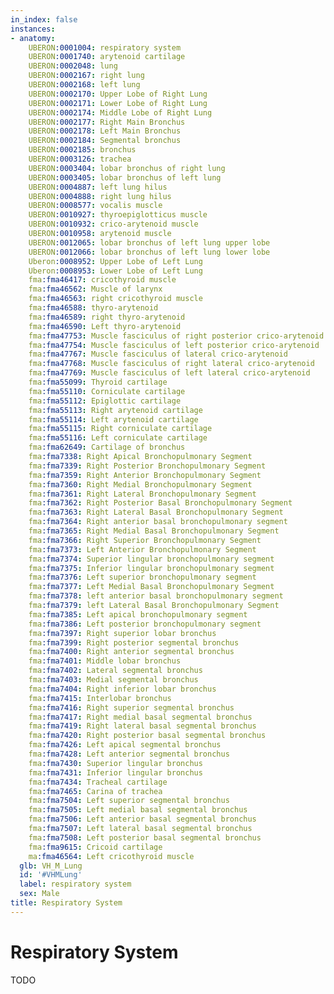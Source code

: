 ```yaml
---
in_index: false
instances:
- anatomy:
    UBERON:0001004: respiratory system
    UBERON:0001740: arytenoid cartilage
    UBERON:0002048: lung
    UBERON:0002167: right lung
    UBERON:0002168: left lung
    UBERON:0002170: Upper Lobe of Right Lung
    UBERON:0002171: Lower Lobe of Right Lung
    UBERON:0002174: Middle Lobe of Right Lung
    UBERON:0002177: Right Main Bronchus
    UBERON:0002178: Left Main Bronchus
    UBERON:0002184: Segmental bronchus
    UBERON:0002185: bronchus
    UBERON:0003126: trachea
    UBERON:0003404: lobar bronchus of right lung
    UBERON:0003405: lobar bronchus of left lung
    UBERON:0004887: left lung hilus
    UBERON:0004888: right lung hilus
    UBERON:0008577: vocalis muscle
    UBERON:0010927: thyroepiglotticus muscle
    UBERON:0010932: crico-arytenoid muscle
    UBERON:0010958: arytenoid muscle
    UBERON:0012065: lobar bronchus of left lung upper lobe
    UBERON:0012066: lobar bronchus of left lung lower lobe
    Uberon:0008952: Upper Lobe of Left Lung
    Uberon:0008953: Lower Lobe of Left Lung
    fma:fma46417: cricothyroid muscle
    fma:fma46562: Muscle of larynx
    fma:fma46563: right cricothyroid muscle
    fma:fma46588: thyro-arytenoid
    fma:fma46589: right thyro-arytenoid
    fma:fma46590: Left thyro-arytenoid
    fma:fma47753: Muscle fasciculus of right posterior crico-arytenoid
    fma:fma47754: Muscle fasciculus of left posterior crico-arytenoid
    fma:fma47767: Muscle fasciculus of lateral crico-arytenoid
    fma:fma47768: Muscle fasciculus of right lateral crico-arytenoid
    fma:fma47769: Muscle fasciculus of left lateral crico-arytenoid
    fma:fma55099: Thyroid cartilage
    fma:fma55110: Corniculate cartilage
    fma:fma55112: Epiglottic cartilage
    fma:fma55113: Right arytenoid cartilage
    fma:fma55114: Left arytenoid cartilage
    fma:fma55115: Right corniculate cartilage
    fma:fma55116: Left corniculate cartilage
    fma:fma62649: Cartilage of bronchus
    fma:fma7338: Right Apical Bronchopulmonary Segment
    fma:fma7339: Right Posterior Bronchopulmonary Segment
    fma:fma7359: Right Anterior Bronchopulmonary Segment
    fma:fma7360: Right Medial Bronchopulmonary Segment
    fma:fma7361: Right Lateral Bronchopulmonary Segment
    fma:fma7362: Right Posterior Basal Bronchopulmonary Segment
    fma:fma7363: Right Lateral Basal Bronchopulmonary Segment
    fma:fma7364: Right anterior basal bronchopulmonary segment
    fma:fma7365: Right Medial Basal Bronchopulmonary Segment
    fma:fma7366: Right Superior Bronchopulmonary Segment
    fma:fma7373: Left Anterior Bronchopulmonary Segment
    fma:fma7374: Superior lingular bronchopulmonary segment
    fma:fma7375: Inferior lingular bronchopulmonary segment
    fma:fma7376: Left superior bronchopulmonary segment
    fma:fma7377: Left Medial Basal Bronchopulmonary Segment
    fma:fma7378: left anterior basal bronchopulmonary segment
    fma:fma7379: left Lateral Basal Bronchopulmonary Segment
    fma:fma7385: Left apical bronchopulmonary segment
    fma:fma7386: Left posterior bronchopulmonary segment
    fma:fma7397: Right superior lobar bronchus
    fma:fma7399: Right posterior segmental bronchus
    fma:fma7400: Right anterior segmental bronchus
    fma:fma7401: Middle lobar bronchus
    fma:fma7402: Lateral segmental bronchus
    fma:fma7403: Medial segmental bronchus
    fma:fma7404: Right inferior lobar bronchus
    fma:fma7415: Interlobar bronchus
    fma:fma7416: Right superior segmental bronchus
    fma:fma7417: Right medial basal segmental bronchus
    fma:fma7419: Right lateral basal segmental bronchus
    fma:fma7420: Right posterior basal segmental bronchus
    fma:fma7426: Left apical segmental bronchus
    fma:fma7428: Left anterior segmental bronchus
    fma:fma7430: Superior lingular bronchus
    fma:fma7431: Inferior lingular bronchus
    fma:fma7434: Tracheal cartilage
    fma:fma7465: Carina of trachea
    fma:fma7504: Left superior segmental bronchus
    fma:fma7505: Left medial basal segmental bronchus
    fma:fma7506: Left anterior basal segmental bronchus
    fma:fma7507: Left lateral basal segmental bronchus
    fma:fma7508: Left posterior basal segmental bronchus
    fma:fma9615: Cricoid cartilage
    ma:fma46564: Left cricothyroid muscle
  glb: VH_M_Lung
  id: '#VHMLung'
  label: respiratory system
  sex: Male
title: Respiratory System
---
```


# Respiratory System

TODO